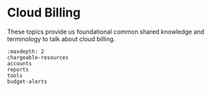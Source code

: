 # Cloud Billing

These topics provide us foundational common shared knowledge and
terminology to talk about cloud billing.

```{toctree}
:maxdepth: 2
chargeable-resources
accounts
reports
tools
budget-alerts
```
